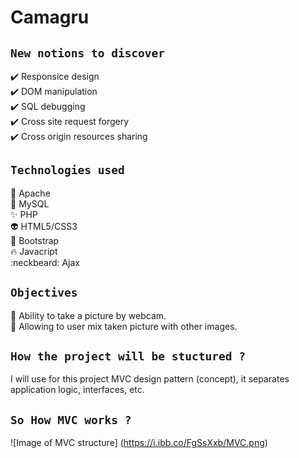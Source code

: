 # Camagru<br/>

## `New notions to discover`<br/>
:heavy_check_mark: Responsice design<br/>
:heavy_check_mark: DOM manipulation<br/>
:heavy_check_mark: SQL debugging<br/>
:heavy_check_mark: Cross site request forgery<br/>
:heavy_check_mark: Cross origin resources sharing<br/>

## `Technologies used`<br/>
:dizzy: Apache<br/>
:anger: MySQL<br/>
:sparkles: PHP<br/>
:alien: HTML5/CSS3<br/>
:eyes: Bootstrap<br/>
:fire: Javacript<br/>
:neckbeard: Ajax<br/>

## `Objectives`<br/>
:thought_balloon: Ability to take a picture by webcam.<br/>
:thought_balloon: Allowing to user mix taken picture with other images.

## `How the project will be stuctured ?`<br/>
I will use for this project MVC design pattern (concept), it separates application logic, interfaces, etc.<br/>

## `So How MVC works ?`<br/>
![Image of MVC structure]
(https://i.ibb.co/FgSsXxb/MVC.png)
